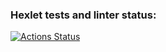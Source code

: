 ### Hexlet tests and linter status:
[![Actions Status](https://github.com/bandodok/devops-for-programmers-project-lvl1/workflows/hexlet-check/badge.svg)](https://github.com/bandodok/devops-for-programmers-project-lvl1/actions)